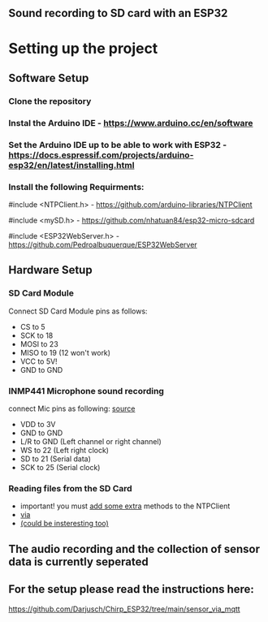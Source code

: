 ## Sound recording to SD card with an ESP32

# Setting up the project

## Software Setup

### Clone the repository

### Instal the Arduino IDE - https://www.arduino.cc/en/software

### Set the Arduino IDE up to be able to work with ESP32 - https://docs.espressif.com/projects/arduino-esp32/en/latest/installing.html

### Install the following Requirments:

#include <NTPClient.h> - https://github.com/arduino-libraries/NTPClient

#include <mySD.h> - https://github.com/nhatuan84/esp32-micro-sdcard

#include <ESP32WebServer.h> - https://github.com/Pedroalbuquerque/ESP32WebServer

## Hardware Setup

### SD Card Module

Connect SD Card Module pins as follows:

- CS to 5
- SCK to 18
- MOSI to 23
- MISO to 19 (12 won't work)
- VCC to 5V!
- GND to GND

### INMP441 Microphone sound recording

connect Mic pins as following:
[source](https://bestofcpp.com/repo/atomic14-esp32-i2s-mic-test)

- VDD to 3V
- GND to GND
- L/R to GND (Left channel or right channel)
- WS to 22 (Left right clock)
- SD to 21 (Serial data)
- SCK to 25 (Serial clock)

### Reading files from the SD Card
- important! you must [add some extra](https://github.com/arduino-libraries/NTPClient/issues/113
) methods to the NTPClient 
- [via](http://www.iotsharing.com/2019/07/how-to-turn-esp-with-sdcard-or-spiffs-a-web-file-server.html)
- [(could be insteresting too)](https://www.iotsharing.com/2018/01/esp32-multipart-upload-file-and-download-via-http.html)

## The audio recording and the collection of sensor data is currently seperated
## For the setup please read the instructions here:

https://github.com/Darjusch/Chirp_ESP32/tree/main/sensor_via_mqtt
